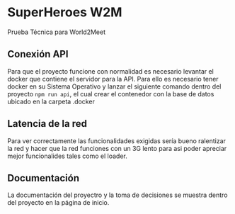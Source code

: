# SuperHeroes W2M

Prueba Técnica para World2Meet

## Conexión API

Para que el proyecto funcione con normalidad es necesario levantar el docker que contiene el servidor para la API. Para ello es necesario tener docker en su Sistema Operativo y lanzar el siguiente comando dentro del proyecto `npm run api`, el cual crear el contenedor con la base de datos ubicado en la carpeta .docker

## Latencia de la red

Para ver correctamente las funcionalidades exigidas sería bueno ralentizar la red y hacer que la red funciones con un 3G lento para asi poder apreciar mejor funcionalides tales como el loader.

## Documentación

La documentación del proyectro y la toma de decisiones se muestra dentro del proyecto en la página de inicio.